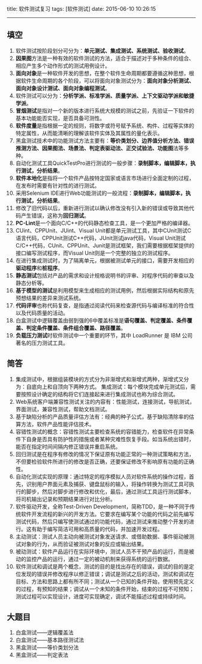 title: 软件测试复习
tags: [软件测试]
date: 2015-06-10 10:26:15

---

## 填空

1.  软件测试按阶段划分可分为：**单元测试、集成测试、系统测试、验收测试**。
2.  **因果图**方法是一种有效的软件测试的方法，适合于描述对于多种条件的组合、相应产生多个动作形式的测试用例设计。<!--more-->
3.  **面向对象**是一种软件开发的思想，在整个软件生命周期都要遵循这种思想，根据软件生命周期的各个阶段，可以将面向对象测试分为：**面向对象分析测试、面向对象设计测试、面向对象编程测试**。
4.  软件测试可以分为：**分析学派、标准学派、质量学派、上下文驱动学派和敏捷学派**。
5.  **冒烟测试**是指对一个新的版本进行系统大规模的测试之前，先验证一下软件的基本功能能否实现，是否具备可测性。
6.  **软件度量**是指根据一定的规则，将数字或符号赋予系统、构件、过程等实体的特定属性，从而能清晰的理解该软件实体及其属性的量化表示。
7.  黑盒测试技术中的功能测试方法主要有：**等价类划分、边界值分析方法、错误推测方法、因果图法、场景法、判定表驱动法、正交试验法、功能图**法等多种。
8.  自动化测试工具QuickTestPro进行测试的一般步骤：**录制脚本，编辑脚本，执行测试，分析结果**。
9.  **软件本地化**是指将一个软件产品按特定国家或语言市场进行全面定制的过程，在发布时需要有针对性的进行测试。
10.  采用Selenium IDE进行Web功能测试的一般流程：**录制脚本，编辑脚本，执行测试，分析结果**。
11.  修改了旧代码以后，重新进行测试以确认修改没有引入新的错误或导致其他代码产生错误，这称为**回归测试**。
12.  **PC-Lint**是一个面向C/C++的代码静态检查工具，是一个更加严格的编译器。
13.  CUint、CPPUnit、JUint、Visual Unit都是单元测试工具，其中CUnit测试C语言代码，CPPUnit测试C++代码，JUnit测试java代码，Visual Unit测试C/C++代码，CUnit、CPPUnit、Junit是测试框架，我们需要根据框架提供的接口编写测试程序，而Visual Unit则是一个完整的独立的测试程序。
14.  在进行集成测试时，为了隔离单元，根据被测试单元的接口，需要开发相应的**驱动程序**和**桩程序**。
15.  **静态测试**包括对产品的需求和设计规格说明书的评审、对程序代码的审查以及静态分析等。
16.  **基于模型的测试**是利用模型来生成相应的测试用例，然后根据实际结构和原先预想结果的差异来测试系统。
17.  **代码评审**也称代码复查，是指通过阅读代码来检查源代码与编译标准的符合性以及代码质量的活动。
18.  白盒测试中逻辑覆盖由弱到强的6中覆盖标准是**语句覆盖、判定覆盖、条件覆盖、判定条件覆盖、条件组合覆盖、路径覆盖**。
19.  **负载压力测试**时软件测试中一个重要的环节，其中 LoadRunner 是 IBM 公司著名的压力测试工具。

## 简答

1.  集成测试中，根据组装模块的方式分为非渐增式和渐增式两种，渐增式又分为：自底向上和自顶向下两种方式。
集成测试：每个模块完成单元测试后，需要按照设计确定的结构将它们连接起来进行集成测试也称为综合测试。
2.  Web系统客户端兼容性测试关注的内容有：性能测试，连接测试，导航测试，界面测试，兼容性测试，帮助文档测试。
3.  基于缺陷分析的产品质量评估方法有：经典的种子公式，基于缺陷清除率的估算方法，软件产品性能评估技术。
4.  容错性测试的概念：容错性测试主要检查系统的容错能力，检查软件在异常条件下自身是否具有防护性的措施或者某种灾难性恢复手段。如当系统出错时，能否在指定时间间隔内修正错误并重启系统。
5.  回归测试是在程序有修改的情况下保证原有功能正常的一种测试策略和方法，不但要检验软件所进行的修改是否正确，还要保证修改不影响原有功能的正确性。
6.  自动化测试实现的原理：通过特定的程序模拟人员对软件系统的操作过程，首先，识别用户界面元素及捕获、键盘鼠标的输入，将操作转换为测试工具可执行的脚步，然后对脚步进行修改和优化，最后，通过测试工具运行测试脚本，将司机输出记录和预期结果进行对比分析。
7.  软件驱动开发，全称Test-Driven Development，简称TDD，是一种不同于传统软件开发流程的新兴的开发方法。它要求在编写某个功能的代码之前先编写测试代码，然后只编写使测试通过的功能代码，通过测试来推动整个开发的进行。这有助于编写简洁可用和高质量的代码，并加速开发过程。
8.  主动测试：测试人员主动向被测试对象发送请求、或借助数据、事件驱动被测试对象的行为，从而验证被测试对象的反应或输出结果。
9.  被动测试：软件产品运行在实际环境中，测试人员不干预产品的运行，而是被动的监控产品的运行，通过一定的被动机制来获得系统的运行数据。
10.  软件测试和调试是两个概念，测试的目的是找出存在的错误，调试的目的是定位发现的错误并修改程序以修正错误；调试是测试之后的活动，测试和调试在目标、方法和思路上都有所不同；测试从一个已知的条件开始，使用预先定义的过程，有预知的结果；调试从一个未知的条件开始，结束的过程不可预知；测试过程可以实现设计，进度可实现确定，调试不能描述过程或持续时间。

## 大题目

1.  白盒测试——逻辑覆盖法
2.  白盒测试——基本路径测试法
3.  黑盒测试——等价类划分法
4.  黑盒测试——判定表法